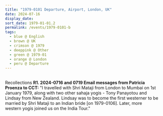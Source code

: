 ```yaml
---
title: "1979-0101 Departure, Airport, London, UK"
date: 2024-07-16
display_date: 
sort_date: 1979-01-01.2
permalink: /events/1979-0101-b
tags:
  - blue @ English
  - brown @ UK
  - crimson @ 1979
  - deeppink @ Other
  - green @ 1979-01
  - orange @ London
  - peru @ Departure
---
```


<br>

<wave-list>
  <list-title color="DarkSeaGreen" width="65"> Recollections</list-title>
  <list-item color="BlanchedAlmond" width="280"><b>R1. 2024-0716 and 0719 Email messages from Patricia Proenza to CCT:</b> "I travelled with Shri Mataji from London to Mumbai on 1st January 1979, along with two other sahaja yogis - Tony Panayotou and Lindsay from New Zealand. Lindsay was to become the first westerner to be married by Shri Mataji to an Indian bride [on 1979-0106]. Later, more western yogis joined us on the India Tour."</list-item>
</wave-list>
